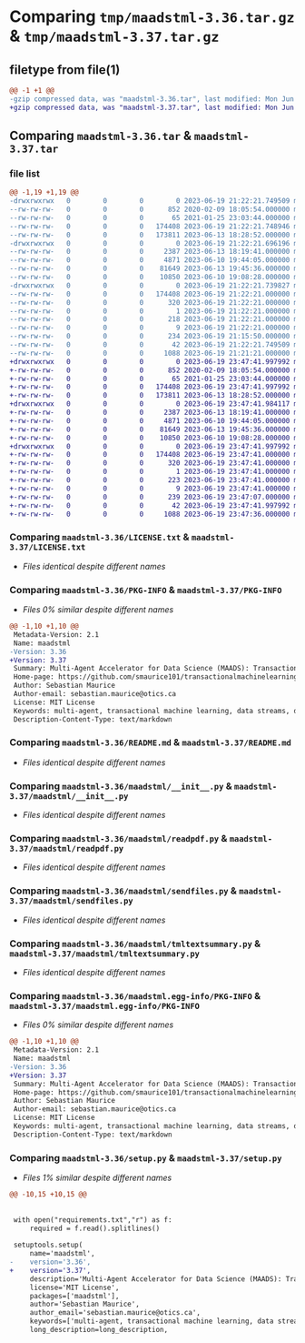 # Comparing `tmp/maadstml-3.36.tar.gz` & `tmp/maadstml-3.37.tar.gz`

## filetype from file(1)

```diff
@@ -1 +1 @@
-gzip compressed data, was "maadstml-3.36.tar", last modified: Mon Jun 19 21:22:21 2023, max compression
+gzip compressed data, was "maadstml-3.37.tar", last modified: Mon Jun 19 23:47:42 2023, max compression
```

## Comparing `maadstml-3.36.tar` & `maadstml-3.37.tar`

### file list

```diff
@@ -1,19 +1,19 @@
-drwxrwxrwx   0        0        0        0 2023-06-19 21:22:21.749509 maadstml-3.36/
--rw-rw-rw-   0        0        0      852 2020-02-09 18:05:54.000000 maadstml-3.36/LICENSE.txt
--rw-rw-rw-   0        0        0       65 2021-01-25 23:03:44.000000 maadstml-3.36/MANIFEST.in
--rw-rw-rw-   0        0        0   174408 2023-06-19 21:22:21.748946 maadstml-3.36/PKG-INFO
--rw-rw-rw-   0        0        0   173811 2023-06-13 18:28:52.000000 maadstml-3.36/README.md
-drwxrwxrwx   0        0        0        0 2023-06-19 21:22:21.696196 maadstml-3.36/maadstml/
--rw-rw-rw-   0        0        0     2387 2023-06-13 18:19:41.000000 maadstml-3.36/maadstml/__init__.py
--rw-rw-rw-   0        0        0     4871 2023-06-10 19:44:05.000000 maadstml-3.36/maadstml/readpdf.py
--rw-rw-rw-   0        0        0    81649 2023-06-13 19:45:36.000000 maadstml-3.36/maadstml/sendfiles.py
--rw-rw-rw-   0        0        0    10850 2023-06-10 19:08:28.000000 maadstml-3.36/maadstml/tmltextsummary.py
-drwxrwxrwx   0        0        0        0 2023-06-19 21:22:21.739827 maadstml-3.36/maadstml.egg-info/
--rw-rw-rw-   0        0        0   174408 2023-06-19 21:22:21.000000 maadstml-3.36/maadstml.egg-info/PKG-INFO
--rw-rw-rw-   0        0        0      320 2023-06-19 21:22:21.000000 maadstml-3.36/maadstml.egg-info/SOURCES.txt
--rw-rw-rw-   0        0        0        1 2023-06-19 21:22:21.000000 maadstml-3.36/maadstml.egg-info/dependency_links.txt
--rw-rw-rw-   0        0        0      218 2023-06-19 21:22:21.000000 maadstml-3.36/maadstml.egg-info/requires.txt
--rw-rw-rw-   0        0        0        9 2023-06-19 21:22:21.000000 maadstml-3.36/maadstml.egg-info/top_level.txt
--rw-rw-rw-   0        0        0      234 2023-06-19 21:15:50.000000 maadstml-3.36/requirements.txt
--rw-rw-rw-   0        0        0       42 2023-06-19 21:22:21.749509 maadstml-3.36/setup.cfg
--rw-rw-rw-   0        0        0     1088 2023-06-19 21:21:21.000000 maadstml-3.36/setup.py
+drwxrwxrwx   0        0        0        0 2023-06-19 23:47:41.997992 maadstml-3.37/
+-rw-rw-rw-   0        0        0      852 2020-02-09 18:05:54.000000 maadstml-3.37/LICENSE.txt
+-rw-rw-rw-   0        0        0       65 2021-01-25 23:03:44.000000 maadstml-3.37/MANIFEST.in
+-rw-rw-rw-   0        0        0   174408 2023-06-19 23:47:41.997992 maadstml-3.37/PKG-INFO
+-rw-rw-rw-   0        0        0   173811 2023-06-13 18:28:52.000000 maadstml-3.37/README.md
+drwxrwxrwx   0        0        0        0 2023-06-19 23:47:41.984117 maadstml-3.37/maadstml/
+-rw-rw-rw-   0        0        0     2387 2023-06-13 18:19:41.000000 maadstml-3.37/maadstml/__init__.py
+-rw-rw-rw-   0        0        0     4871 2023-06-10 19:44:05.000000 maadstml-3.37/maadstml/readpdf.py
+-rw-rw-rw-   0        0        0    81649 2023-06-13 19:45:36.000000 maadstml-3.37/maadstml/sendfiles.py
+-rw-rw-rw-   0        0        0    10850 2023-06-10 19:08:28.000000 maadstml-3.37/maadstml/tmltextsummary.py
+drwxrwxrwx   0        0        0        0 2023-06-19 23:47:41.997992 maadstml-3.37/maadstml.egg-info/
+-rw-rw-rw-   0        0        0   174408 2023-06-19 23:47:41.000000 maadstml-3.37/maadstml.egg-info/PKG-INFO
+-rw-rw-rw-   0        0        0      320 2023-06-19 23:47:41.000000 maadstml-3.37/maadstml.egg-info/SOURCES.txt
+-rw-rw-rw-   0        0        0        1 2023-06-19 23:47:41.000000 maadstml-3.37/maadstml.egg-info/dependency_links.txt
+-rw-rw-rw-   0        0        0      223 2023-06-19 23:47:41.000000 maadstml-3.37/maadstml.egg-info/requires.txt
+-rw-rw-rw-   0        0        0        9 2023-06-19 23:47:41.000000 maadstml-3.37/maadstml.egg-info/top_level.txt
+-rw-rw-rw-   0        0        0      239 2023-06-19 23:47:07.000000 maadstml-3.37/requirements.txt
+-rw-rw-rw-   0        0        0       42 2023-06-19 23:47:41.997992 maadstml-3.37/setup.cfg
+-rw-rw-rw-   0        0        0     1088 2023-06-19 23:47:36.000000 maadstml-3.37/setup.py
```

### Comparing `maadstml-3.36/LICENSE.txt` & `maadstml-3.37/LICENSE.txt`

 * *Files identical despite different names*

### Comparing `maadstml-3.36/PKG-INFO` & `maadstml-3.37/PKG-INFO`

 * *Files 0% similar despite different names*

```diff
@@ -1,10 +1,10 @@
 Metadata-Version: 2.1
 Name: maadstml
-Version: 3.36
+Version: 3.37
 Summary: Multi-Agent Accelerator for Data Science (MAADS): Transactional Machine Learning
 Home-page: https://github.com/smaurice101/transactionalmachinelearning
 Author: Sebastian Maurice
 Author-email: sebastian.maurice@otics.ca
 License: MIT License
 Keywords: multi-agent, transactional machine learning, data streams, data science, optimization, prescriptive analytics, machine learning, automl,auto-ml,artificial intelligence,predictive analytics,advanced analytics
 Description-Content-Type: text/markdown
```

### Comparing `maadstml-3.36/README.md` & `maadstml-3.37/README.md`

 * *Files identical despite different names*

### Comparing `maadstml-3.36/maadstml/__init__.py` & `maadstml-3.37/maadstml/__init__.py`

 * *Files identical despite different names*

### Comparing `maadstml-3.36/maadstml/readpdf.py` & `maadstml-3.37/maadstml/readpdf.py`

 * *Files identical despite different names*

### Comparing `maadstml-3.36/maadstml/sendfiles.py` & `maadstml-3.37/maadstml/sendfiles.py`

 * *Files identical despite different names*

### Comparing `maadstml-3.36/maadstml/tmltextsummary.py` & `maadstml-3.37/maadstml/tmltextsummary.py`

 * *Files identical despite different names*

### Comparing `maadstml-3.36/maadstml.egg-info/PKG-INFO` & `maadstml-3.37/maadstml.egg-info/PKG-INFO`

 * *Files 0% similar despite different names*

```diff
@@ -1,10 +1,10 @@
 Metadata-Version: 2.1
 Name: maadstml
-Version: 3.36
+Version: 3.37
 Summary: Multi-Agent Accelerator for Data Science (MAADS): Transactional Machine Learning
 Home-page: https://github.com/smaurice101/transactionalmachinelearning
 Author: Sebastian Maurice
 Author-email: sebastian.maurice@otics.ca
 License: MIT License
 Keywords: multi-agent, transactional machine learning, data streams, data science, optimization, prescriptive analytics, machine learning, automl,auto-ml,artificial intelligence,predictive analytics,advanced analytics
 Description-Content-Type: text/markdown
```

### Comparing `maadstml-3.36/setup.py` & `maadstml-3.37/setup.py`

 * *Files 1% similar despite different names*

```diff
@@ -10,15 +10,15 @@
 	
 
 with open("requirements.txt","r") as f:
     required = f.read().splitlines()
     
 setuptools.setup(
     name='maadstml',
-    version='3.36',
+    version='3.37',
     description='Multi-Agent Accelerator for Data Science (MAADS): Transactional Machine Learning',
     license='MIT License',
     packages=['maadstml'],
     author='Sebastian Maurice',
     author_email='sebastian.maurice@otics.ca',
     keywords=['multi-agent, transactional machine learning, data streams, data science, optimization, prescriptive analytics, machine learning, automl,auto-ml,artificial intelligence', 'predictive analytics', 'advanced analytics'],
     long_description=long_description,
```

